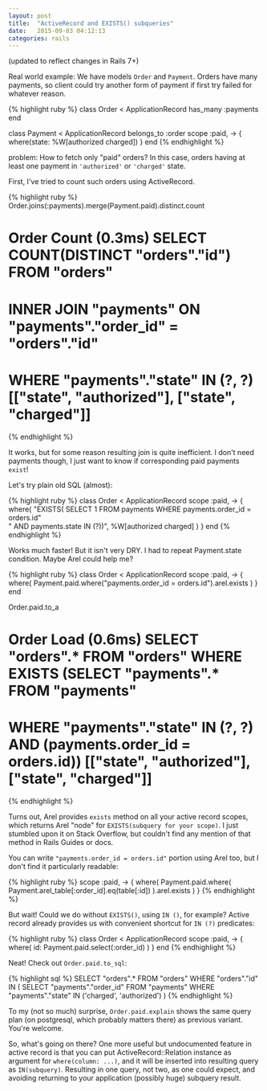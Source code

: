 ```yaml
---
layout: post
title:  "ActiveRecord and EXISTS() subqueries"
date:   2015-09-03 04:12:13
categories: rails
---
```


(updated to reflect changes in Rails 7+)

Real world example: We have models `Order` and `Payment`.
Orders have many payments, so client could try another form of payment if first
try failed for whatever reason.

{% highlight ruby %}
class Order < ApplicationRecord
  has_many :payments
end

class Payment < ApplicationRecord
  belongs_to :order
  scope :paid, -> { where(state: %W[authorized charged]) }
end
{% endhighlight %}

problem: How to fetch only "paid" orders? In this case, orders having at least one payment in `'authorized'` or `'charged'` state.

First, I've tried to count such orders using ActiveRecord.

{% highlight ruby %}
Order.joins(:payments).merge(Payment.paid).distinct.count
# Order Count (0.3ms)  SELECT COUNT(DISTINCT "orders"."id") FROM "orders"
#   INNER JOIN "payments" ON "payments"."order_id" = "orders"."id"
#   WHERE "payments"."state" IN (?, ?)  [["state", "authorized"], ["state", "charged"]]
{% endhighlight %}

It works, but for some reason resulting join is quite inefficient. I don't need payments
though, I just want to know if corresponding paid payments `exist`!

Let's try plain old SQL (almost):

{% highlight ruby %}
class Order < ApplicationRecord
  scope :paid, -> {
    where(
      "EXISTS( SELECT 1 FROM payments WHERE payments.order_id = orders.id" \
      " AND payments.state IN (?))", %W[authorized charged]
    )
  }
end
{% endhighlight %}

Works much faster! But it isn't very DRY. I had to repeat Payment.state condition. Maybe Arel could help me?

{% highlight ruby %}
class Order < ApplicationRecord
  scope :paid, -> {
    where( Payment.paid.where("payments.order_id = orders.id").arel.exists )
  }
end

Order.paid.to_a
# Order Load (0.6ms)  SELECT "orders".* FROM "orders" WHERE EXISTS (SELECT "payments".* FROM "payments"
#   WHERE "payments"."state" IN (?, ?) AND (payments.order_id = orders.id))  [["state", "authorized"], ["state", "charged"]]
{% endhighlight %}

Turns out, Arel provides `exists` method on all your active record scopes, which returns Arel "node" for `EXISTS(subquery for your scope)`.
I just stumbled upon it on Stack Overflow, but couldn't find any mention
of that method in Rails Guides or docs.

You can write `"payments.order_id = orders.id"` portion using Arel too, but I don't find it particularly readable:

{% highlight ruby %}
  scope :paid, -> {
    where( Payment.paid.where( Payment.arel_table[:order_id].eq(table[:id]) ).arel.exists )
  }
{% endhighlight %}

But wait! Could we do without `EXISTS()`, using `IN ()`, for example? Active record already provides us with convenient
shortcut for `IN (?)` predicates:

{% highlight ruby %}
class Order < ApplicationRecord
  scope :paid, -> { where( id: Payment.paid.select(:order_id) ) }
end
{% endhighlight %}

Neat! Check out `Order.paid.to_sql`:

{% highlight sql %}
SELECT "orders".* FROM "orders" WHERE "orders"."id" IN (
  SELECT "payments"."order_id"
  FROM "payments"
  WHERE "payments"."state" IN ('charged', 'authorized')
)
{% endhighlight %}

To my (not so much) surprise, `Order.paid.explain` shows the same query plan (on postgresql, which probably matters there) as previous variant. You're welcome.

So, what's going on there? One more useful but undocumented feature in active record is that you can put ActiveRecord::Relation
instance as argument for `where(column: ...)`, and it will be inserted into resulting query as `IN(subquery)`.
Resulting in one query, not two, as one could expect, and avoiding returning to your application (possibly
huge) subquery result.
